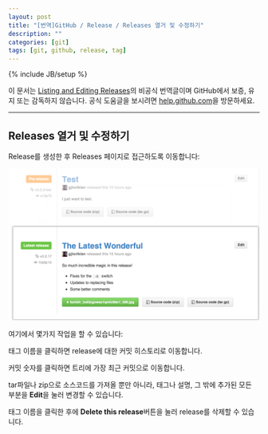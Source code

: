 ```yaml
---
layout: post
title: "[번역]GitHub / Release / Releases 열거 및 수정하기"
description: ""
categories: [git]
tags: [git, github, release, tag]
---
```

{% include JB/setup %}

이 문서는 [Listing and Editing Releases](https://help.github.com/articles/listing-and-editing-releases)의 비공식 번역글이며 GitHub에서 보증, 유지 또는 감독하지 않습니다. 공식 도움글을 보시려면 [help.github.com](https://help.github.com)을 방문하세요.

---

## Releases 열거 및 수정하기

Release를 생성한 후 Releases 페이지로 접근하도록 이동합니다:

![github-releases-listing](/../../../../image/2014/03/github-releases-listing.png)

여기에서 몇가지 작업을 할 수 있습니다:

태그 이름을 클릭하면 release에 대한 커밋 히스토리로 이동합니다.

커밋 숫자를 클릭하면 트리에 가장 최근 커밋으로 이동합니다.

tar파일나 zip으로 소스코드를 가져올 뿐만 아니라, 태그나 설명, 그 밖에 추가된 모든 부분을 **Edit**을 눌러 변경할 수 있습니다.

태그 이름을 클릭한 후에 **Delete this release**버튼을 눌러 release를 삭제할 수 있습니다.